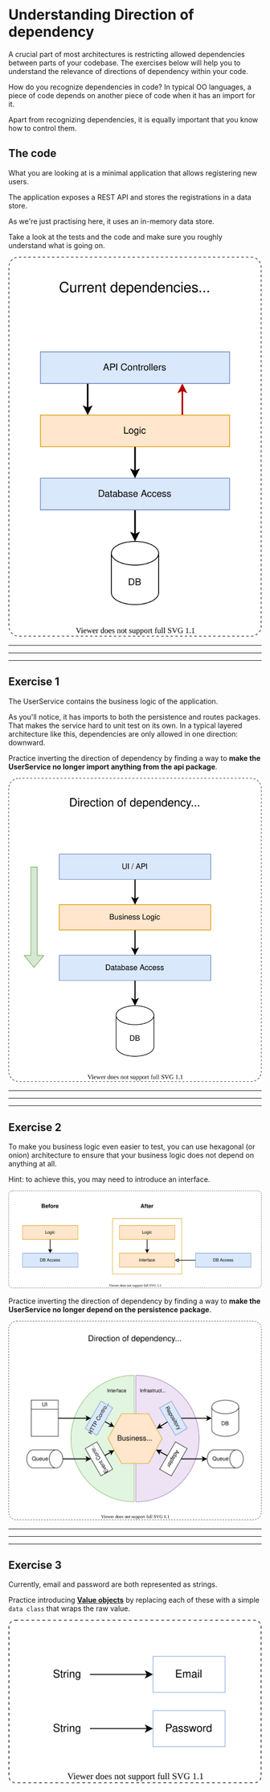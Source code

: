# Understanding Direction of dependency

A crucial part of most architectures is restricting allowed dependencies between parts of your codebase. The exercises
below will help you to understand the relevance of directions of dependency within your code.

How do you recognize dependencies in code? In typical OO languages, a piece of code depends on another piece of code
when it has an import for it.

Apart from recognizing dependencies, it is equally important that you know how to control them.

## The code

What you are looking at is a minimal application that allows registering new users.

The application exposes a REST API and stores the registrations in a data store.

As we're just practising here, it uses an in-memory data store.

Take a look at the tests and the code and make sure you roughly understand what is going on.

![Current architecture](src/main/docs/architecture-part-01.drawio.svg)

---
---
---

## Exercise 1

The UserService contains the business logic of the application.

As you'll notice, it has imports to both the persistence and routes packages. That makes the service hard to unit test
on its own. In a typical layered architecture like this, dependencies are only allowed in one direction: downward.

Practice inverting the direction of dependency by finding a way to **make the UserService no longer import anything from
the api package**.

![3 layer architecture](src/main/docs/architecture-3-layer.drawio.svg)

---
---
---

## Exercise 2

To make you business logic even easier to test, you can use hexagonal (or onion) architecture to ensure that your
business logic does not depend on anything at all.

Hint: to achieve this, you may need to introduce an interface.

![Swapping dependency direction](src/main/docs/swap-dependency-direction.drawio.svg)

Practice inverting the direction of dependency by finding a way to **make the UserService no longer depend on the
persistence package**.

![Hexagonal architecture](src/main/docs/architecture-hexagonal.drawio.svg)

---
---
---

## Exercise 3

Currently, email and password are both represented as strings.

Practice introducing [**Value objects**](https://medium.com/swlh/value-objects-to-the-rescue-28c563ad97c6) by replacing
each of these with a simple `data class` that wraps the raw value.

![value objects](src/main/docs/value-objects.drawio.svg)
